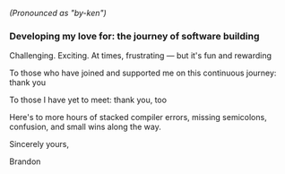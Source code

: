 *(Pronounced as "by-ken")*

### Developing my love for: the journey of software building

Challenging. Exciting. At times, frustrating — but it's fun and rewarding

To those who have joined and supported me on this continuous journey: thank you

To those I have yet to meet: thank you, too

Here's to more hours of stacked compiler errors, missing semicolons, confusion, and small wins along the way.

Sincerely yours,

Brandon
